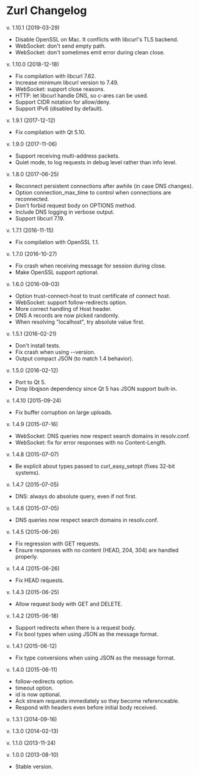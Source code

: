 Zurl Changelog
==============

v. 1.10.1 (2019-03-29)

  * Disable OpenSSL on Mac. It conflicts with libcurl's TLS backend.
  * WebSocket: don't send empty path.
  * WebSocket: don't sometimes emit error during clean close.

v. 1.10.0 (2018-12-18)

  * Fix compilation with libcurl 7.62.
  * Increase minimum libcurl version to 7.49.
  * WebSocket: support close reasons.
  * HTTP: let libcurl handle DNS, so c-ares can be used.
  * Support CIDR notation for allow/deny.
  * Support IPv6 (disabled by default).

v. 1.9.1 (2017-12-12)

  * Fix compilation with Qt 5.10.

v. 1.9.0 (2017-11-06)

  * Support receiving multi-address packets.
  * Quiet mode, to log requests in debug level rather than info level.

v. 1.8.0 (2017-06-25)

  * Reconnect persistent connections after awhile (in case DNS changes).
  * Option connection_max_time to control when connections are reconnected.
  * Don't forbid request body on OPTIONS method.
  * Include DNS logging in verbose output.
  * Support libcurl 7.19.

v. 1.7.1 (2016-11-15)

  * Fix compilation with OpenSSL 1.1.

v. 1.7.0 (2016-10-27)

  * Fix crash when receiving message for session during close.
  * Make OpenSSL support optional.

v. 1.6.0 (2016-09-03)

  * Option trust-connect-host to trust certificate of connect host.
  * WebSocket: support follow-redirects option.
  * More correct handling of Host header.
  * DNS A records are now picked randomly.
  * When resolving "localhost", try absolute value first.

v. 1.5.1 (2016-02-21)

  * Don't install tests.
  * Fix crash when using --version.
  * Output compact JSON (to match 1.4 behavior).

v. 1.5.0 (2016-02-12)

  * Port to Qt 5.
  * Drop libqjson dependency since Qt 5 has JSON support built-in.

v. 1.4.10 (2015-09-24)

  * Fix buffer corruption on large uploads.

v. 1.4.9 (2015-07-16)

  * WebSocket: DNS queries now respect search domains in resolv.conf.
  * WebSocket: fix for error responses with no Content-Length.

v. 1.4.8 (2015-07-07)

  * Be explicit about types passed to curl_easy_setopt (fixes 32-bit systems).

v. 1.4.7 (2015-07-05)

  * DNS: always do absolute query, even if not first.

v. 1.4.6 (2015-07-05)

  * DNS queries now respect search domains in resolv.conf.

v. 1.4.5 (2015-06-26)

  * Fix regression with GET requests.
  * Ensure responses with no content (HEAD, 204, 304) are handled properly.

v. 1.4.4 (2015-06-26)

  * Fix HEAD requests.

v. 1.4.3 (2015-06-25)

  * Allow request body with GET and DELETE.

v. 1.4.2 (2015-06-18)

  * Support redirects when there is a request body.
  * Fix bool types when using JSON as the message format.

v. 1.4.1 (2015-06-12)

  * Fix type conversions when using JSON as the message format.

v. 1.4.0 (2015-06-11)

  * follow-redirects option.
  * timeout option.
  * id is now optional.
  * Ack stream requests immediately so they become referenceable.
  * Respond with headers even before initial body received.

v. 1.3.1 (2014-09-16)

v. 1.3.0 (2014-02-13)

v. 1.1.0 (2013-11-24)

v. 1.0.0 (2013-08-10)

  * Stable version.
